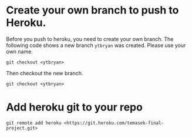 

# Create your own branch to push to Heroku. 

Before you push to heroku, you need to create your own branch. The following code shows a new branch `ytbryan` was created. Please use your own name. 

```
git checkout <ytbryan>
```

Then checkout the new branch. 

```
git checkout <ytbryan>
```


# Add heroku git to your repo 

```
git remote add heroku <https://git.heroku.com/temasek-final-project.git>
```